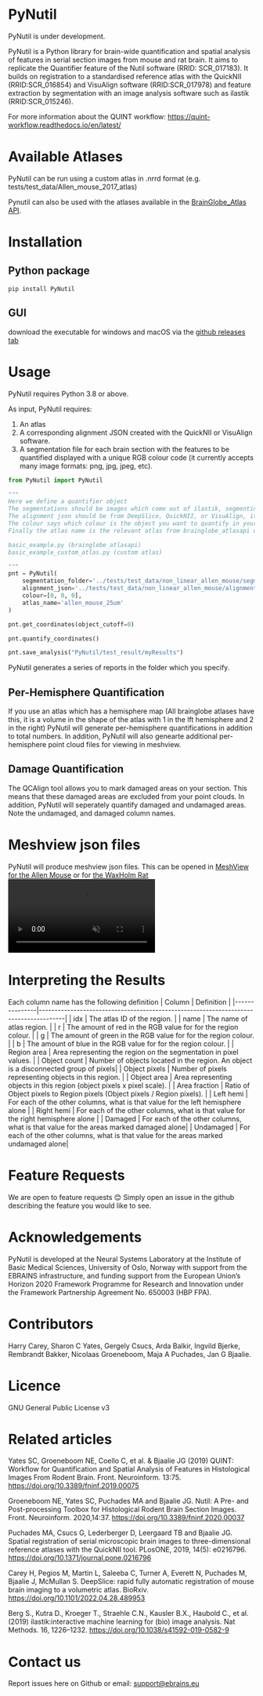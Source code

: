 # PyNutil
PyNutil is under development. 

PyNutil is a Python library for brain-wide quantification and spatial analysis of features in serial section images from mouse and rat brain. It aims to replicate the Quantifier feature of the Nutil software (RRID: SCR_017183). It builds on registration to a standardised reference atlas with the QuickNII (RRID:SCR_016854) and VisuAlign software (RRID:SCR_017978) and feature extraction by segmentation with an image analysis software such as ilastik (RRID:SCR_015246). 

For more information about the QUINT workflow:
https://quint-workflow.readthedocs.io/en/latest/ 

# Available Atlases

PyNutil can be run using a custom atlas in .nrrd format (e.g. tests/test_data/Allen_mouse_2017_atlas)  

Pynutil can also be used with the atlases available in the [BrainGlobe_Atlas API](https://github.com/brainglobe/brainglobe-atlasapi). 

# Installation
## Python package
```
pip install PyNutil
```
## GUI
download the executable for windows and macOS via the [github releases tab](https://github.com/Neural-Systems-at-UIO/PyNutil/releases)

# Usage

PyNutil requires Python 3.8 or above.

As input, PyNutil requires:
1. An atlas
2. A corresponding alignment JSON created with the QuickNII or VisuAlign software.
3. A segmentation file for each brain section with the features to be quantified displayed with a unique RGB colour code (it currently accepts many image formats: png, jpg, jpeg, etc).

```python
from PyNutil import PyNutil

"""
Here we define a quantifier object
The segmentations should be images which come out of ilastik, segmenting objects-of-interest
The alignment json should be from DeepSlice, QuickNII, or VisuAlign, it defines the sections position in an atlas
The colour says which colour is the object you want to quantify in your segmentation. It is defined in RGB
Finally the atlas name is the relevant atlas from brainglobe_atlasapi or a custom atlas in nrrd format.

basic_example.py (brainglobe_atlasapi)
basic_example_custom_atlas.py (custom atlas)

"""
pnt = PyNutil(
    segmentation_folder='../tests/test_data/non_linear_allen_mouse/segmentations/',
    alignment_json='../tests/test_data/non_linear_allen_mouse/alignment.json',
    colour=[0, 0, 0],
    atlas_name='allen_mouse_25um'
)

pnt.get_coordinates(object_cutoff=0)

pnt.quantify_coordinates()

pnt.save_analysis("PyNutil/test_result/myResults")
```
PyNutil generates a series of reports in the folder which you specify.

## Per-Hemisphere Quantification
If you use an atlas which has a hemisphere map (All brainglobe atlases have this, it is a volume in the shape of the atlas with 1 in the lft hemisphere and 2 in the right) PyNutil will generate per-hemisphere quantifications in addition to total numbers. In addition, PyNutil will also genearte additional per-hemisphere point cloud files for viewing in meshview.
## Damage Quantification
The QCAlign tool allows you to mark damaged areas on your section. This means that these damaged areas are excluded from your point clouds. In addition, PyNutil will seperately quantify damaged and undamaged areas. Note the undamaged, and damaged column names. 
# Meshview json files
PyNutil will produce meshview json files. This can be opened in [MeshView for the Allen Mouse](https://meshview.apps.ebrains.eu/?atlas=ABA_Mouse_CCFv3_2017_25um) or for [the WaxHolm Rat](https://meshview.apps.ebrains.eu/)
<video src="docs/assets/MeshView.mp4" autoplay loop muted controls style="max-width: 100%;">
  Your browser does not support embedded videos.
</video>
# Interpreting the Results
Each column name has the following definition
| Column        | Definition                                                                          |
|---------------|--------------------------------------------------------------------------------------|
| idx           | The atlas ID of the region.                                                         |
| name          | The name of atlas region.                                                           |
| r             | The amount of red in the RGB value for for the region colour.                       |
| g             | The amount of green in the RGB value for for the region colour.                     |
| b             | The amount of blue in the RGB value for for the region colour.                      |
| Region area   | Area representing the region on the segmentation in pixel values.                   |
| Object count  | Number of objects located in the region. An object is a disconnected group of pixels|
| Object pixels | Number of pixels representing objects in this region.                               |
| Object area   | Area representing objects in this region (object pixels x pixel scale).             |
| Area fraction | Ratio of Object pixels to Region pixels (Object pixels / Region pixels).            |
| Left hemi     | For each of the other columns, what is that value for the left hemisphere alone     |
| Right hemi    | For each of the other columns, what is that value for the right hemisphere alone    |
| Damaged       | For each of the other columns, what is that value for the areas marked damaged alone|
| Undamaged     | For each of the other columns, what is that value for the areas marked undamaged alone|

 # Feature Requests
We are open to feature requests 😊 Simply open an issue in the github describing the feature you would like to see. 

# Acknowledgements
PyNutil is developed at the Neural Systems Laboratory at the Institute of Basic Medical Sciences, University of Oslo, Norway with support from the EBRAINS infrastructure, and funding support from the European Union’s Horizon 2020 Framework Programme for Research and Innovation under the Framework Partnership Agreement No. 650003 (HBP FPA).

# Contributors
Harry Carey, Sharon C Yates, Gergely Csucs, Arda Balkir, Ingvild Bjerke, Rembrandt Bakker, Nicolaas Groeneboom, Maja A Puchades, Jan G Bjaalie.

# Licence
GNU General Public License v3

# Related articles
Yates SC, Groeneboom NE, Coello C, et al. & Bjaalie JG (2019) QUINT: Workflow for Quantification and Spatial Analysis of Features in Histological Images From Rodent Brain. Front. Neuroinform. 13:75. https://doi.org/10.3389/fninf.2019.00075

Groeneboom NE, Yates SC, Puchades MA and Bjaalie JG. Nutil: A Pre- and Post-processing Toolbox for Histological Rodent Brain Section Images. Front. Neuroinform. 2020,14:37. https://doi.org/10.3389/fninf.2020.00037

Puchades MA, Csucs G, Lederberger D, Leergaard TB and Bjaalie JG. Spatial registration of serial microscopic brain images to three-dimensional reference atlases with the QuickNII tool. PLosONE, 2019, 14(5): e0216796. https://doi.org/10.1371/journal.pone.0216796

Carey H, Pegios M, Martin L, Saleeba C, Turner A, Everett N, Puchades M, Bjaalie J, McMullan S. DeepSlice: rapid fully automatic registration of mouse brain imaging to a volumetric atlas. BioRxiv. https://doi.org/10.1101/2022.04.28.489953

Berg S., Kutra D., Kroeger T., Straehle C.N., Kausler B.X., Haubold C., et al. (2019) ilastik:interactive machine learning for (bio) image analysis. Nat Methods. 16, 1226–1232. https://doi.org/10.1038/s41592-019-0582-9

# Contact us
Report issues here on Github or email: support@ebrains.eu
